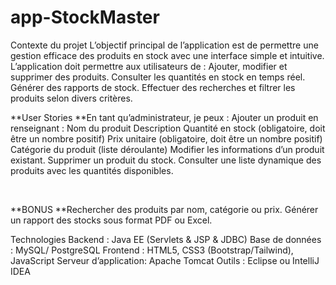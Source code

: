 # app-StockMaster
Contexte du projet
L’objectif principal de l’application est de permettre une gestion efficace des produits en stock avec une interface simple et intuitive.
L’application doit permettre aux utilisateurs de :
Ajouter, modifier et supprimer des produits.
Consulter les quantités en stock en temps réel.
Générer des rapports de stock.
Effectuer des recherches et filtrer les produits selon divers critères.

**User Stories
**En tant qu’administrateur, je peux :
Ajouter un produit en renseignant :
Nom du produit
Description
Quantité en stock (obligatoire, doit être un nombre positif)
Prix unitaire (obligatoire, doit être un nombre positif)
Catégorie du produit (liste déroulante)
Modifier les informations d’un produit existant.
Supprimer un produit du stock.
Consulter une liste dynamique des produits avec les quantités disponibles.

​

**BONUS
**Rechercher des produits par nom, catégorie ou prix.
Générer un rapport des stocks sous format PDF ou Excel.

Technologies
Backend : Java EE (Servlets & JSP & JDBC)
Base de données : MySQL/ PostgreSQL
Frontend : HTML5, CSS3 (Bootstrap/Tailwind), JavaScript
Serveur d’application: Apache Tomcat
Outils : Eclipse ou IntelliJ IDEA
